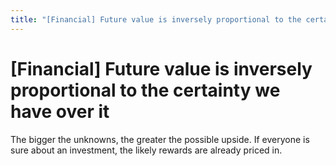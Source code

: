 ```yaml
---
title: "[Financial] Future value is inversely proportional to the certainty we have over it"
---
```


# [Financial] Future value is inversely proportional to the certainty we have over it

The bigger the unknowns, the greater the possible upside. If everyone is sure about an investment, the likely rewards are already priced in.


